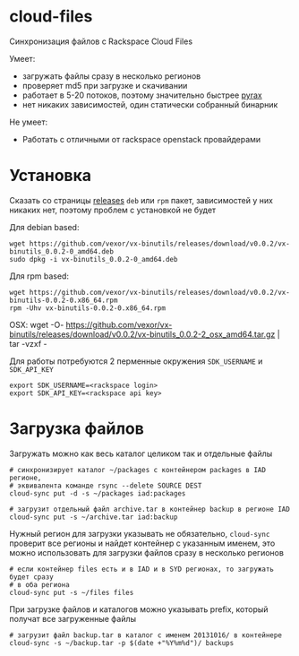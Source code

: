 cloud-files
===========

Синхронизация файлов с Rackspace Cloud Files

Умеет:

* загружать файлы сразу в несколько регионов
* проверяет md5 при загрузке и скачивании
* работает в 5-20 потоков, поэтому значительно быстрее [pyrax][pyrax]
* нет никаких зависимостей, один статически собранный бинарник

Не умеет:

* Работать с отличными от rackspace openstack провайдерами

Установка
=========

Сказать со страницы [releases][releases] ``deb`` или ``rpm`` пакет, зависимостей у них никаких
нет, поэтому проблем с установкой не будет

Для debian based:

    wget https://github.com/vexor/vx-binutils/releases/download/v0.0.2/vx-binutils_0.0.2-0_amd64.deb
    sudo dpkg -i vx-binutils_0.0.2-0_amd64.deb

Для rpm based:

    wget https://github.com/vexor/vx-binutils/releases/download/v0.0.2/vx-binutils-0.0.2-0.x86_64.rpm
    rpm -Uhv vx-binutils-0.0.2-0.x86_64.rpm

OSX:
    wget -O- https://github.com/vexor/vx-binutils/releases/download/v0.0.2/vx-binutils_0.0.2-2_osx_amd64.tar.gz | tar -vzxf -

Для работы потребуются 2 перменные окружения ``SDK_USERNAME`` и ``SDK_API_KEY``

    export SDK_USERNAME=<rackspace login>
    export SDK_API_KEY=<rackspace api key>

Загрузка файлов
===============

Загружать можно как весь каталог целиком так и отдельные файлы

    # синхронизирует каталог ~/packages с контейнером packages в IAD регионе,
    # эквивалента команде rsync --delete SOURCE DEST
    cloud-sync put -d -s ~/packages iad:packages

    # загрузит отдельный файл archive.tar в контейнер backup в регионе IAD
    cloud-sync put -s ~/archive.tar iad:backup

Нужный регион для загрузки указывать не обязательно, ``cloud-sync`` проверит все
регионы и найдет контейнер c указанным именем, это можно использовать для
загрузки файлов сразу в несколько регионов

    # если контейнер files есть и в IAD и в SYD регионах, то загружать будет сразу
    # в оба региона
    cloud-sync put -s ~/files files

При загрузке файлов и каталогов можно указывать prefix, который получат все загруженные файлы

    # загрузит файл backup.tar в каталог с именем 20131016/ в контейнере
    cloud-sync -s ~/backup.tar -p $(date +"%Y%m%d")/ backups


[pyrax]: https://github.com/rackspace/pyrax
[releases]: https://github.com/vexor/vx-binutils/releases
